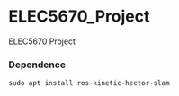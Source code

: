 # ELEC5670_Project
ELEC5670 Project


### Dependence
```
sudo apt install ros-kinetic-hector-slam
```